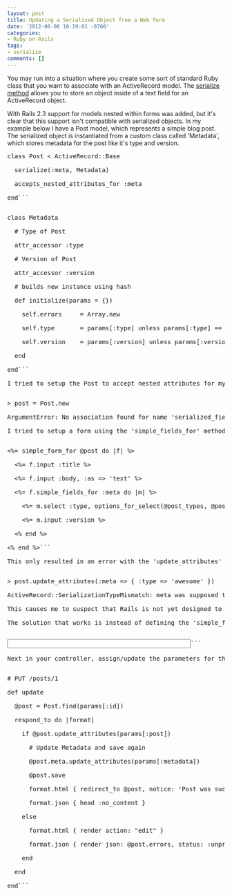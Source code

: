 ```yaml
---
layout: post
title: Updating a Serialized Object from a Web form
date: '2012-06-06 18:19:01 -0700'
categories:
- Ruby on Rails
tags:
- serialize
comments: []
---
```

You may run into a situation where you create some sort of standard Ruby class that you want to associate with an ActiveRecord model. The <a href="http://apidock.com/rails/ActiveRecord/AttributeMethods/Serialization/ClassMethods/serialize" target="_blank">serialize method</a> allows you to store an object inside of a text field for an ActiveRecord object.

With Rails 2.3 support for models nested within forms was added, but it's clear that this support isn't compatible with serialized objects. In my example below I have a Post model, which represents a simple blog post. The serialized object is instantiated from a custom class called 'Metadata', which stores metadata for the post like it's type and version.

<pre class="brush:ruby">class Post < ActiveRecord::Base

  serialize(:meta, Metadata)

  accepts_nested_attributes_for :meta

end```

<pre class="brush:ruby">class Metadata

  # Type of Post

  attr_accessor :type

  # Version of Post

  attr_accessor :version

  # builds new instance using hash

  def initialize(params = {})

    self.errors     = Array.new

    self.type       = params[:type] unless params[:type] == nil

    self.version    = params[:version] unless params[:version] == nil

  end

end```

I tried to setup the Post to accept nested attributes for my serialized field, which resulted in the following error:

<pre class="brush:ruby">> post = Post.new

ArgumentError: No association found for name 'serialized_field'. Has it been defined yet?```

I tried to setup a form using the 'simple_fields_for' method used by <a href="https://github.com/plataformatec/simple_form" target="_blank">Simpleform</a> (the equivalent of <a href="http://apidock.com/rails/v3.2.1/ActionView/Helpers/FormBuilder/fields_for" target="_blank">fields_for</a>).

<pre class="brush:ruby"><%= simple_form_for @post do |f| %>

  <%= f.input :title %>

  <%= f.input :body, :as => 'text' %>

  <%= f.simple_fields_for :meta do |m| %>

    <%= m.select :type, options_for_select(@post_types, @post.meta.type) %>

    <%= m.input :version %>

  <% end %>

<% end %>```

This only resulted in an error with the 'update_attributes' method provided by ActiveRecord. A more detailed Gist is available <a href="https://gist.github.com/2871786" target="_blank">here</a>.

<pre class="brush:ruby">> post.update_attributes(:meta => { :type => 'awesome' })

ActiveRecord::SerializationTypeMismatch: meta was supposed to be a Metadata, but was a Hash```

This causes me to suspect that Rails is not yet designed to handle the update of serialized objects via a nested hash included with the parameters submitted by the form. I can see that what happens is that the nested parameter hash itself is assigned to the 'meta' field for the object, instead of the values for each hash key being applied to the custom object.

The solution that works is instead of defining the 'simple_fields_for' block as part of the parent object which the form is being built for, simply insert it as its own floating object inside your form. In the above example the 'simple_fields_for' method was called and passed a block within the Post form. This results in the fields being defined as part of the Post in the HTML form.

<pre class="brush:xml"><input id="post_meta_version" name="post[meta][player]" size="50" type="text">```

Next in your controller, assign/update the parameters for the custom object separately.

<pre class="brush:ruby"># PUT /posts/1

def update

  @post = Post.find(params[:id])

  respond_to do |format|

    if @post.update_attributes(params[:post])

      # Update Metadata and save again

      @post.meta.update_attributes(params[:metadata])

      @post.save

      format.html { redirect_to @post, notice: 'Post was successfully updated.' }

      format.json { head :no_content }

    else

      format.html { render action: "edit" }

      format.json { render json: @post.errors, status: :unprocessable_entity }

    end

  end

end```

